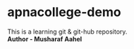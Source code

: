 # apnacollege-demo
This is a learning git &amp; git-hub repository.<br>
<strong>Author - Musharaf Aahel</strong>

